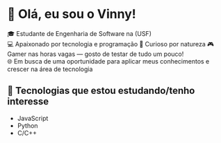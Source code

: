 # 👋 Olá, eu sou o Vinny!

🎓 Estudante de Engenharia de Software na (USF)  
💻 Apaixonado por tecnologia e programação
🧠 Curioso por natureza
🎮 Gamer nas horas vagas — gosto de testar de tudo um pouco!  
🌐 Em busca de uma oportunidade para aplicar meus conhecimentos e crescer na área de tecnologia

## 🚀 Tecnologias que estou estudando/tenho interesse

- JavaScript
- Python
- C/C++
